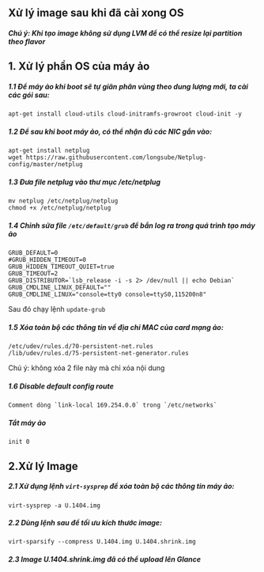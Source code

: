 ## Xử lý image sau khi đã cài xong OS

#### <i>Chú ý: Khi tạo image không sử dụng LVM để có thể resize lại partition theo flavor</i>
## 1. Xử lý phần OS của máy ảo
##### 1.1 Để máy ảo khi boot sẽ tự giãn phân vùng theo dung lượng mới, ta cài các gói sau:
```
apt-get install cloud-utils cloud-initramfs-growroot cloud-init -y
```

##### 1.2 Để sau khi boot máy ảo, có thể nhận đủ các NIC gắn vào:
```
apt-get install netplug
wget https://raw.githubusercontent.com/longsube/Netplug-config/master/netplug
```

##### 1.3 Đưa file netplug vào thư mục /etc/netplug
```
mv netplug /etc/netplug/netplug
chmod +x /etc/netplug/netplug
```

##### 1.4 Chỉnh sửa file `/etc/default/grub` để bắn log ra trong quá trình tạo máy ảo
```
GRUB_DEFAULT=0
#GRUB_HIDDEN_TIMEOUT=0
GRUB_HIDDEN_TIMEOUT_QUIET=true
GRUB_TIMEOUT=2
GRUB_DISTRIBUTOR=`lsb_release -i -s 2> /dev/null || echo Debian`
GRUB_CMDLINE_LINUX_DEFAULT=""
GRUB_CMDLINE_LINUX="console=tty0 console=ttyS0,115200n8"
```
Sau đó chạy lệnh
`update-grub`

##### 1.5 Xóa toàn bộ các thông tin về địa chỉ MAC của card mạng ảo:
```
/etc/udev/rules.d/70-persistent-net.rules
/lib/udev/rules.d/75-persistent-net-generator.rules
```
Chú ý: không xóa 2 file này mà chỉ xóa nội dung 

##### 1.6 Disable default config route
```
Comment dòng `link-local 169.254.0.0` trong `/etc/networks`
```

##### Tắt máy ảo 
```
init 0
```

## 2.Xử lý Image 
##### 2.1 Xử dụng lệnh `virt-sysprep` để xóa toàn bộ các thông tin máy ảo:
```
virt-sysprep -a U.1404.img
```

##### 2.2 Dùng lệnh sau để tối ưu kích thước image:
```
virt-sparsify --compress U.1404.img U.1404.shrink.img
```

##### 2.3 Image <b>U.1404.shrink.img</b> đã có thể upload lên Glance
